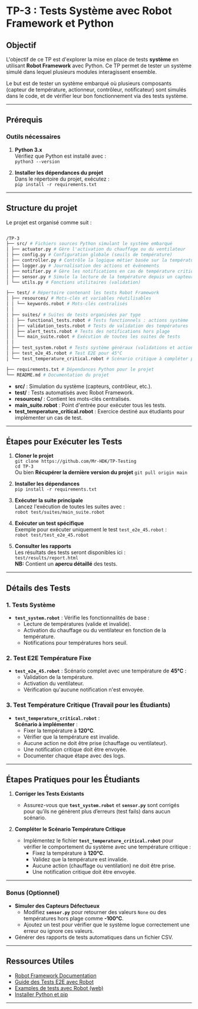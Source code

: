 # TP-3 : Tests Système avec Robot Framework et Python

## Objectif
L'objectif de ce TP est d'explorer la mise en place de tests **système** en utilisant **Robot Framework** avec Python. Ce TP permet de tester un système simulé dans lequel plusieurs modules interagissent ensemble.

Le but est de tester un système embarqué où plusieurs composants (capteur de température, actionneur, contrôleur, notificateur) sont simulés dans le code, et de vérifier leur bon fonctionnement via des tests système.

---

## Prérequis

### Outils nécessaires
1. **Python 3.x**  
   Vérifiez que Python est installé avec :  
   `python3 --version`  

2. **Installer les dépendances du projet**  
   Dans le répertoire du projet, exécutez :  
   `pip install -r requirements.txt`  

---

## Structure du projet

Le projet est organisé comme suit :

``` bash

/TP-3
├── src/ # Fichiers sources Python simulant le système embarqué
│ ├── actuator.py # Gère l'activation du chauffage ou du ventilateur
│ ├── config.py # Configuration globale (seuils de température)
│ ├── controller.py # Contrôle la logique métier basée sur la température
│ ├── logger.py # Journalisation des actions et événements
│ ├── notifier.py # Gère les notifications en cas de température critique
│ ├── sensor.py # Simule la lecture de la température depuis un capteur
│ └── utils.py # Fonctions utilitaires (validation)

├── test/ # Répertoire contenant les tests Robot Framework
│ ├── resources/ # Mots-clés et variables réutilisables
│ │ └── keywords.robot # Mots-clés centralisés
│ │
│ ├── suites/ # Suites de tests organisées par type
│ │ ├── functional_tests.robot # Tests fonctionnels : actions système
│ │ ├── validation_tests.robot # Tests de validation des températures
│ │ ├── alert_tests.robot # Tests des notifications hors plage
│ │ └── main_suite.robot # Exécution de toutes les suites de tests
│ │
│ ├── test_system.robot # Tests système généraux (validations et actions)
│ ├── test_e2e_45.robot # Test E2E pour 45°C
│ └── test_temperature_critical.robot # Scénario critique à compléter par les étudiants

├── requirements.txt # Dépendances Python pour le projet
└── README.md # Documentation du projet
```

- **src/** : Simulation du système (capteurs, contrôleur, etc.).
- **test/** : Tests automatisés avec Robot Framework.
- **resources/** : Contient les mots-clés centralisés.
- **main_suite.robot** : Point d'entrée pour exécuter tous les tests.
- **test_temperature_critical.robot** : Exercice destiné aux étudiants pour implémenter un cas de test.


---

## Étapes pour Exécuter les Tests

1. **Cloner le projet**  
   `git clone https://github.com/Mr-HDK/TP-Testing`  
   `cd TP-3`  
   Ou bien **Récupérer la dernière version du projet**
   `git pull origin main`

2. **Installer les dépendances**  
   `pip install -r requirements.txt`  

3. **Exécuter la suite principale**  
   Lancez l'exécution de toutes les suites avec :  
   `robot test/suites/main_suite.robot`

4. **Exécuter un test spécifique**  
   Exemple pour exécuter uniquement le test `test_e2e_45.robot` :  
   `robot test/test_e2e_45.robot`

5. **Consulter les rapports**  
   Les résultats des tests seront disponibles ici :  
   `test/results/report.html`    
   **NB:** Contient un **apercu détaillé** des tests.

---

## Détails des Tests

### 1. **Tests Système**
- **`test_system.robot`** : Vérifie les fonctionnalités de base :  
  - Lecture de températures (valide et invalide).  
  - Activation du chauffage ou du ventilateur en fonction de la température.  
  - Notifications pour températures hors seuil.

### 2. **Test E2E Température Fixe**
- **`test_e2e_45.robot`** : Scénario complet avec une température de **45°C** :  
  - Validation de la température.  
  - Activation du ventilateur.  
  - Vérification qu'aucune notification n'est envoyée.

### 3. **Test Température Critique (Travail pour les Étudiants)**
- **`test_temperature_critical.robot`** :  
   **Scénario à implémenter** :  
   - Fixer la température à **120°C**.  
   - Vérifier que la température est invalide.  
   - Aucune action ne doit être prise (chauffage ou ventilateur).  
   - Une notification critique doit être envoyée.  
   - Documenter chaque étape avec des logs.

---

## Étapes Pratiques pour les Étudiants

1. **Corriger les Tests Existants**  
   - Assurez-vous que **`test_system.robot`** et **`sensor.py`** sont corrigés pour qu’ils ne génèrent plus d’erreurs (test fails) dans aucun scénario.

2. **Compléter le Scénario Température Critique**  
   - Implémentez le fichier **`test_temperature_critical.robot`** pour vérifier le comportement du système avec une température critique :  
     - Fixez la température à **120°C**.  
     - Validez que la température est invalide.  
     - Aucune action (chauffage ou ventilation) ne doit être prise.  
     - Une notification critique doit être envoyée.

---

### Bonus (Optionnel)
- **Simuler des Capteurs Défectueux**  
   - Modifiez **`sensor.py`** pour retourner des valeurs `None` ou des températures hors plage comme **-100°C**.  
   - Ajoutez un test pour vérifier que le système logue correctement une erreur ou ignore ces valeurs.
- Générer des rapports de tests automatiques dans un fichier CSV.

---

## Ressources Utiles

- [Robot Framework Documentation](https://robotframework.org/robotframework/)  
- [Guide des Tests E2E avec Robot](https://robotframework.org/#example-tests)  
- [Examples de tests avec Robot (web)](https://docs.robotframework.org/docs/examples/overview)
- [Installer Python et pip](https://pip.pypa.io/en/stable/)

---

